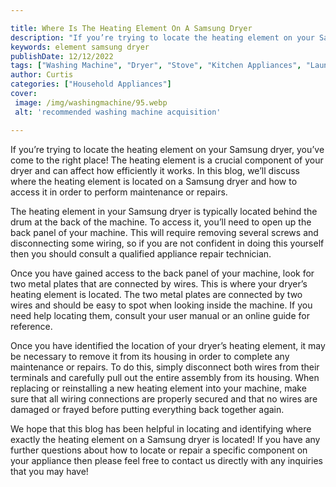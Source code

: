 ```yaml
---

title: Where Is The Heating Element On A Samsung Dryer
description: "If you’re trying to locate the heating element on your Samsung dryer, you’ve come to the right place! The heating element is a cru...keep going and find out"
keywords: element samsung dryer
publishDate: 12/12/2022
tags: ["Washing Machine", "Dryer", "Stove", "Kitchen Appliances", "Laundry Appliances", "Appliance Brand"]
author: Curtis
categories: ["Household Appliances"]
cover: 
 image: /img/washingmachine/95.webp
 alt: 'recommended washing machine acquisition'

---
```


If you’re trying to locate the heating element on your Samsung dryer, you’ve come to the right place! The heating element is a crucial component of your dryer and can affect how efficiently it works. In this blog, we’ll discuss where the heating element is located on a Samsung dryer and how to access it in order to perform maintenance or repairs. 

The heating element in your Samsung dryer is typically located behind the drum at the back of the machine. To access it, you’ll need to open up the back panel of your machine. This will require removing several screws and disconnecting some wiring, so if you are not confident in doing this yourself then you should consult a qualified appliance repair technician. 

Once you have gained access to the back panel of your machine, look for two metal plates that are connected by wires. This is where your dryer’s heating element is located. The two metal plates are connected by two wires and should be easy to spot when looking inside the machine. If you need help locating them, consult your user manual or an online guide for reference. 

Once you have identified the location of your dryer’s heating element, it may be necessary to remove it from its housing in order to complete any maintenance or repairs. To do this, simply disconnect both wires from their terminals and carefully pull out the entire assembly from its housing. When replacing or reinstalling a new heating element into your machine, make sure that all wiring connections are properly secured and that no wires are damaged or frayed before putting everything back together again. 

We hope that this blog has been helpful in locating and identifying where exactly the heating element on a Samsung dryer is located! If you have any further questions about how to locate or repair a specific component on your appliance then please feel free to contact us directly with any inquiries that you may have!
